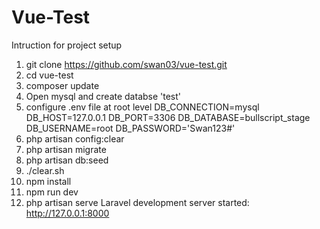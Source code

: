 # Vue-Test

Intruction for project setup
1. git clone https://github.com/swan03/vue-test.git
2. cd vue-test
3. composer update
4. Open mysql and create databse 'test'
5. configure .env file at root level
        DB_CONNECTION=mysql
        DB_HOST=127.0.0.1
        DB_PORT=3306
        DB_DATABASE=bullscript_stage
        DB_USERNAME=root
        DB_PASSWORD='Swan123#'
6. php artisan config:clear
7. php artisan migrate
8. php artisan db:seed
9. ./clear.sh
10. npm install
11. npm run dev
12. php artisan serve 
    Laravel development server started: <http://127.0.0.1:8000>
